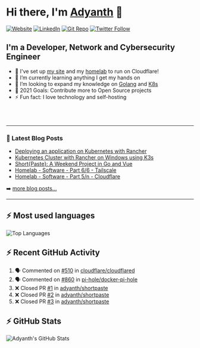 # Hi there, I'm [Adyanth][website] 👋

[![Website](https://img.shields.io/website?label=adyanth.dev&style=for-the-badge&url=https%3A%2F%2Fadyanth.dev)](https://adyanth.dev)
[![LinkedIn](https://img.shields.io/badge/LinkedIn-adyanth--h-blue?style=for-the-badge)](https://www.linkedin.com/in/adyanth-h/)
[![Git Repo](https://img.shields.io/badge/Git%20Repo-git.adyanth.site-green?style=for-the-badge)](https://git.adyanth.site/adyanth)
[![Twitter Follow](https://img.shields.io/twitter/follow/Adyanth_H?color=1DA1F2&logo=twitter&style=for-the-badge)](https://twitter.com/intent/follow?original_referer=https%3A%2F%2Fgithub.com%2FAdyanth_H&screen_name=Adyanth_H)

## I'm a Developer, Network and Cybersecurity Engineer

- 🔭 I've set up [my site][website] and my [homelab](https://adyanth.site/series/homelab/) to run on Cloudflare!
- 🌱 I’m currently learning anything I get my hands on
- 👯 I’m looking to expand my knowledge on [Golang](https://adyanth.site/tags/golang/) and [K8s](https://adyanth.site/tags/k8s/)
- 🥅 2021 Goals: Contribute more to Open Source projects
- ⚡ Fun fact: I love technology and self-hosting

<!-- ### Languages and Tools -->

<br />
<br />

---

### 📕 Latest Blog Posts

<!-- BLOG-POST-LIST:START -->
- [Deploying an application on Kubernetes with Rancher](https://adyanth.site/posts/deploying-an-app-on-rancher-kubernetes/)
- [Kubernetes Cluster with Rancher on Windows using K3s](https://adyanth.site/posts/kubernetes-cluster-on-windows/)
- [Short{Paste}: A Weekend Project in Go and Vue](https://adyanth.site/posts/shortpaste-a-weekend-project/)
- [Homelab - Software - Part 6/6 - Tailscale](https://adyanth.site/posts/homelab-software-6-tailscale/)
- [Homelab - Software - Part 5/n - Cloudflare](https://adyanth.site/posts/homelab-software-5-cloudflare/)
<!-- BLOG-POST-LIST:END -->

➡️ [more blog posts...](https://adyanth.dev/archives/)

---

## :zap: Most used languages

![Top Languages](https://github-readme-stats.vercel.app/api/top-langs/?username=adyanth&hide=javascript&count_private=true&theme=dark)

## :zap: Recent GitHub Activity
  
<!--START_SECTION:activity-->
1. 🗣 Commented on [#510](https://github.com/cloudflare/cloudflared/issues/510) in [cloudflare/cloudflared](https://github.com/cloudflare/cloudflared)
2. 🗣 Commented on [#860](https://github.com/pi-hole/docker-pi-hole/issues/860) in [pi-hole/docker-pi-hole](https://github.com/pi-hole/docker-pi-hole)
3. ❌ Closed PR [#1](https://github.com/adyanth/shortpaste/pull/1) in [adyanth/shortpaste](https://github.com/adyanth/shortpaste)
4. ❌ Closed PR [#2](https://github.com/adyanth/shortpaste/pull/2) in [adyanth/shortpaste](https://github.com/adyanth/shortpaste)
5. ❌ Closed PR [#3](https://github.com/adyanth/shortpaste/pull/3) in [adyanth/shortpaste](https://github.com/adyanth/shortpaste)
<!--END_SECTION:activity-->

</details>

## :zap: GitHub Stats

![Adyanth's GitHub Stats](https://github-readme-stats.vercel.app/api?username=adyanth&show_icons=true&hide_border=true&count_private=true&theme=dark)

[website]: https://adyanth.dev/
[twitter]: https://twitter.com/Adyanth_H
[linkedin]: https://linkedin.com/in/adyanth-h/
